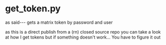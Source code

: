 # get_token.py
as said--- gets a matrix token by password and user

as this is a direct publish from a (rn) closed source repo you can take a look at how I get tokens but if something doesn't work... You have to figure it out
